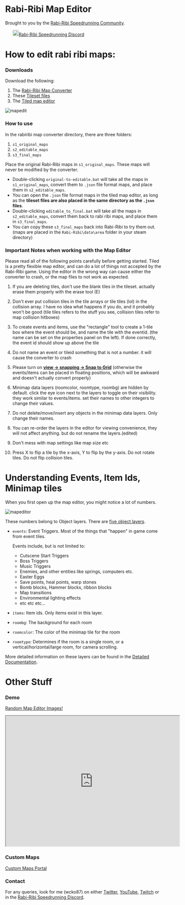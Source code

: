 # Rabi-Ribi Map Editor

Brought to you by the [Rabi-Ribi Speedrunning Community](http://www.speedrun.com/rabiribi).

&nbsp;&nbsp;&nbsp;&nbsp;&nbsp;&nbsp;<a href="https://discord.gg/dDfpNAr"><img src="https://discordapp.com/assets/f8389ca1a741a115313bede9ac02e2c0.svg" height="20" />Rabi-Ribi Speedrunning Discord</a>

# How to edit rabi ribi maps:
### Downloads
Download the following:
1. The [Rabi-Ribi Map Converter](https://ci.appveyor.com/project/wcko87/rbrb-map-converter/build/artifacts)
2. These [Tileset files](https://cdn.discordapp.com/attachments/304270436911284224/353697835788664832/rabiribi-tilesets.zip)
3. The [Tiled map editor](http://www.mapeditor.org/)

![mapedit](https://user-images.githubusercontent.com/27341392/30008514-fea9b4f8-9152-11e7-9e5d-1bf9959714f6.png)

### How to use
In the rabiribi map converter directory, there are three folders:
1. `s1_original_maps`
2. `s2_editable_maps`
3. `s3_final_maps`

Place the original Rabi-Ribi maps in `s1_original_maps`. These maps will never be modified by the converter.
- Double-clicking `original-to-editable.bat` will take all the maps in `s1_original_maps`, convert them to `.json` file format maps, and place them in `s2_editable_maps`.
- You can open the `.json` file format maps in the tiled map editor, as long as the **tileset files are also placed in the same directory as the `.json` files**.
- Double-clicking `editable_to_final.bat` will take all the maps in `s2_editable_maps`, convert them back to rabi ribi maps, and place them in `s3_final_maps`.
- You can copy these `s3_final_maps` back into Rabi-Ribi to try them out. (maps are placed in the `Rabi-Ribi\data\area` folder in your steam directory)


### Important Notes when working with the Map Editor
 
Please read all of the following points carefully before getting started.
Tiled is a pretty flexible map editor, and can do a lot of things not accepted by the Rabi-Ribi game.
Using the editor in the wrong way can cause either the converter to crash, or the map files to not work as expected.

1. If you are deleting tiles, don't use the blank tiles in the tileset. actually erase them properly with the erase tool (E)

2. Don't ever put collision tiles in the tile arrays or tile tiles (lol) in the collision array. I have no idea what happens if you do, and it probably won't be good
(tile tiles refers to the stuff you see, collision tiles refer to map collision hitboxes)

3. To create events and items, use the "rectangle" tool to create a 1-tile box where the event should be, and name the tile with the eventid. (the name can be set on the properties panel on the left). If done correctly, the event id should show up above the tile

4. Do not name an event or tileid something that is not a number. it will cause the converter to crash

5. Please turn on [**view -> snapping -> Snap to Grid**](https://user-images.githubusercontent.com/27341392/30008566-5d1a0a60-9153-11e7-81cf-0d874c735f5c.png) (otherwise the events/items can be placed in floating positions, which will be awkward and doesn't actually convert properly)

6. Minimap data layers (roomcolor, roomtype, roombg) are hidden by default. click the eye icon next to the layers to toggle on their visibility. they work similar to events/items. set their names to other integers to change their values.

7. Do not delete/move/insert any objects in the minimap data layers. Only change their names.

8. You can re-order the layers in the editor for viewing convenience, they will not affect anything. but do not rename the layers.(edited)

9. Don't mess with map settings like map size etc

10. Press X to flip a tile by the x-axis, Y to flip by the y-axis. Do not rotate tiles. Do not flip collision tiles.

# Understanding Events, Item Ids, Minimap tiles

When you first open up the map editor, you might notice a lot of numbers.

![mapeditor](https://user-images.githubusercontent.com/27341392/30008300-b79449c2-9150-11e7-8425-54c32eba09d3.png)

These numbers belong to Object layers. There are [five object layers](https://user-images.githubusercontent.com/27341392/30008490-cf24761e-9152-11e7-94d2-955ab89621a7.png).
* `events`: Event Triggers. Most of the things that "happen" in game come from event tiles.

  Events include, but is not limited to:
  * Cutscene Start Triggers
  * Boss Triggers
  * Music Triggers
  * Enemies, and other entities like springs, computers etc.
  * Easter Eggs
  * Save points, heal points, warp stones
  * Bomb blocks, Hammer blocks, ribbon blocks
  * Map transitions
  * Environmental lighting effects
  * etc etc etc...
* `items`: Item ids. Only items exist in this layer.
* `roombg`: The background for each room
* `roomcolor`: The color of the minimap tile for the room
* `roomtype`: Determines if the room is a single room, or a vertical/horizontal/large room, for camera scrolling.

More detailed information on these layers can be found in the [Detailed Documentation](https://github.com/wcko87/rabiribi-map-editing/tree/master/docs).

# Other Stuff

### Demo

[Random Map Editor Images!](random_images)

<iframe id="introvideo" width="560" height="420" style="object-fit:cover" id="ytplayer" type="text/html" src="https://www.youtube.com/embed/fT418LWsdc4?rel=0&autoplay=0&showinfo=1"></iframe>

### Custom Maps

[Custom Maps Portal](https://wcko87.github.io/rabi-ribi-maps/)

### Contact

For any queries, look for me (wcko87) on either [Twitter](https://twitter.com/wcko87), [YouTube](https://www.youtube.com/user/wcko87), [Twitch](https://www.twitch.tv/wcko87) or in the [Rabi-Ribi Speedrunning Discord](https://discord.gg/dDfpNAr).
